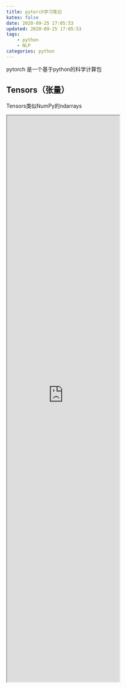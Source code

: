 ```yaml
---
title: pytorch学习笔记
katex: false
date: 2020-09-25 17:05:53
updated: 2020-09-25 17:05:53
tags:
    - python
    - NLP
categories: python
---
```


pytorch 是一个基于python的科学计算包

<!-- more -->
## Tensors（张量）

Tensors类似NumPy的ndarrays
<iframe src="https://nbviewer.jupyter.org/github/wentianhao/wentianhao.github.io/blob/master/notebooks/pytorch.ipynb" width="300" height="1500"></iframe> 
